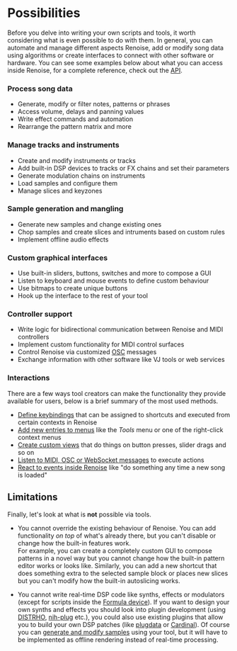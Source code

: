# Possibilities

Before you delve into writing your own scripts and tools, it worth considering what is even possible to do with them. In general, you can automate and manage different aspects Renoise, add or modify song data using algorithms or create interfaces to connect with other software or hardware. You can see some examples below about what you can access inside Renoise, for a complete reference, check out the [API](https://github.com/renoise/definitions/). 

### Process song data
* Generate, modify or filter notes, patterns or phrases
* Access volume, delays and panning values
* Write effect commands and automation
* Rearrange the pattern matrix and more

### Manage tracks and instruments
* Create and modify instruments or tracks
* Add built-in DSP devices to tracks or FX chains and set their parameters
* Generate modulation chains on instruments
* Load samples and configure them
* Manage slices and keyzones

### Sample generation and mangling
* Generate new samples and change existing ones
* Chop samples and create slices and intruments based on custom rules
* Implement offline audio effects

### Custom graphical interfaces
* Use built-in sliders, buttons, switches and more to compose a GUI
* Listen to keyboard and mouse events to define custom behaviour
* Use bitmaps to create unique buttons
* Hook up the interface to the rest of your tool

### Controller support
* Write logic for bidirectional communication between Renoise and MIDI controllers
* Implement custom functionality for MIDI control surfaces
* Control Renoise via customized [OSC](https://en.wikipedia.org/wiki/Open_Sound_Control) messages
* Exchange information with other software like VJ tools or web services

### Interactions

There are a few ways tool creators can make the functionality they provide available for users, below is a brief summary of the most used methods.

* [Define keybindings](../guide/TODO.md#keybindings-example) that can be assigned to shortcuts and executed from certain contexts in Renoise
* [Add new entries to menus](../guide/TODO.md#menu-entry-example) like the *Tools* menu or one of the right-click context menus
* [Create custom views](../guide/TODO.md#GUI-example) that do things on button presses, slider drags and so on
* [Listen to MIDI, OSC or WebSocket messages](../guide/TODO.md#communication-example) to execute actions
* [React to events inside Renoise](../guide/observables_and_preferences.md) like "do something any time a new song is loaded"

<!-- 
  TODO more

- Run scripts and commands via a terminal in realtime using the
  "Scripting Console & Editor". 

  + Nibbles ;)
-->

## Limitations

Finally, let's look at what is **not** possible via tools.

* You cannot override the existing behaviour of Renoise. You can add functionality *on top* of what's already there, but you can't disable or change how the built-in features work.  
  For example, you can create a completely custom GUI to compose patterns in a novel way but you cannot change how the built-in pattern editor works or looks like. Similarly, you can add a new shortcut that does something extra to the selected sample block or places new slices but you can't modify how the built-in autoslicing works.

* You cannot write real-time DSP code like synths, effects or modulators (except for scripts inside the [Formula device](../guide/TODO.md#formula-docs)). If you want to design your own synths and effects you should look into plugin development (using [DISTRHO](https://distrho.kx.studio/), [nih-plug](https://github.com/robbert-vdh/nih-plug) etc.), you could also use existing plugins that allow you to build your own DSP patches (like [plugdata](https://plugdata.org/) or [Cardinal](https://cardinal.kx.studio/)). Of course you can [generate and modify samples](../guide/TODO.md#sample-gen-tutorial) using your tool, but it will have to be implemented as offline rendering instead of real-time processing.
